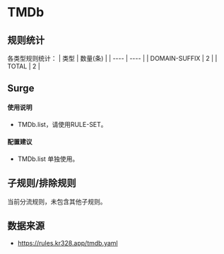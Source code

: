 # TMDb

## 规则统计

各类型规则统计：
| 类型 | 数量(条)  | 
| ---- | ----  |
| DOMAIN-SUFFIX | 2  | 
| TOTAL | 2  | 


## Surge 

#### 使用说明
- TMDb.list，请使用RULE-SET。

#### 配置建议
- TMDb.list 单独使用。


## 子规则/排除规则


当前分流规则，未包含其他子规则。

## 数据来源

- https://rules.kr328.app/tmdb.yaml

